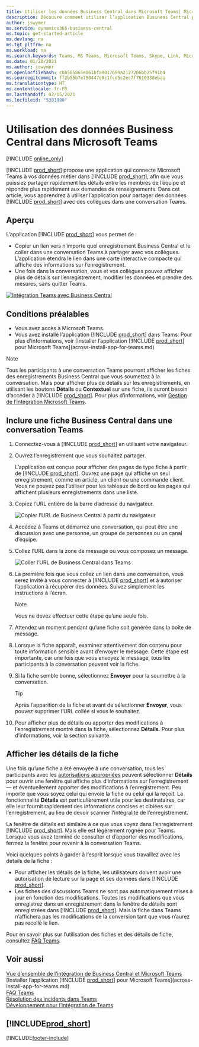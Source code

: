 ```yaml
---
title: Utiliser les données Business Central dans Microsoft Teams| Microsoft Docs
description: Découvre comment utiliser l’application Business Central pour Microsoft Teams.
author: jswymer
ms.service: dynamics365-business-central
ms.topic: get-started-article
ms.devlang: na
ms.tgt_pltfrm: na
ms.workload: na
ms.search.keywords: Teams, MS Teams, Microsoft Teams, Skype, Link, Microsoft 365, collaborate, collaboration, teamwork
ms.date: 01/20/2021
ms.author: jswymer
ms.openlocfilehash: cbb505865e061bfa8017699a2127206bb25f91b4
ms.sourcegitcommit: ff2b55b7e790447e0c1fcd5c2ec7f7610338ebaa
ms.translationtype: HT
ms.contentlocale: fr-FR
ms.lasthandoff: 02/15/2021
ms.locfileid: "5381980"
---
```

# <a name="working-with-business-central-data-in-microsoft-teams"></a>Utilisation des données Business Central dans Microsoft Teams

[!INCLUDE [online_only](includes/online_only.md)]

[!INCLUDE [prod_short](includes/prod_short.md)] propose une application qui connecte Microsoft Teams à vos données métier dans [!INCLUDE [prod_short](includes/prod_short.md)], afin que vous puissiez partager rapidement les détails entre les membres de l’équipe et répondre plus rapidement aux demandes de renseignements. Dans cet article, vous apprendrez à utiliser l’application pour partager des données [!INCLUDE [prod_short](includes/prod_short.md)] avec des collègues dans une conversation Teams.

## <a name="overview"></a>Aperçu

L’application [!INCLUDE [prod_short](includes/prod_short.md)] vous permet de :

- Copier un lien vers n’importe quel enregistrement Business Central et le coller dans une conversation Teams à partager avec vos collègues. L’application étendra le lien dans une carte interactive compacte qui affiche des informations sur l’enregistrement.
- Une fois dans la conversation, vous et vos collègues pouvez afficher plus de détails sur l’enregistrement, modifier les données et prendre des mesures, sans quitter Teams.

[![Intégration Teams avec Business Central](media/teams-intro-v3.png)](media/teams-intro-v3.png#lightbox)

## <a name="prerequisites"></a>Conditions préalables

- Vous avez accès à Microsoft Teams.
- Vous avez installé l’application [!INCLUDE [prod_short](includes/prod_short.md)] dans Teams. Pour plus d’informations, voir [Installer l’application [!INCLUDE [prod_short](includes/prod_short.md)] pour Microsoft Teams](across-install-app-for-teams.md)

> [!NOTE]
> Tous les participants à une conversation Teams pourront afficher les fiches des enregistrements Business Central que vous soumettez à la conversation. Mais pour afficher plus de détails sur les enregistrements, en utilisant les boutons **Détails** ou **Contextuel** sur une fiche, ils auront besoin d’accéder à [!INCLUDE [prod_short](includes/prod_short.md)]. Pour plus d’informations, voir [Gestion de l’intégration Microsoft Teams](admin-teams-integration.md#minimum-requirements-1).

## <a name="include-a-business-central-card-in-a-teams-conversation"></a>Inclure une fiche Business Central dans une conversation Teams

1. Connectez-vous à [!INCLUDE [prod_short](includes/prod_short.md)] en utilisant votre navigateur.
2. Ouvrez l’enregistrement que vous souhaitez partager.

    L’application est conçue pour afficher des pages de type fiche à partir de [!INCLUDE [prod_short](includes/prod_short.md)]. Ouvrez une page qui affiche un seul enregistrement, comme un article, un client ou une commande client. Vous ne pouvez pas l’utiliser pour les tableaux de bord ou les pages qui affichent plusieurs enregistrements dans une liste.

3. Copiez l’URL entière de la barre d’adresse du navigateur.

   ![Copier l’URL de Business Central à partir du navigateur](media/teams-url-v2.png)
4. Accédez à Teams et démarrez une conversation, qui peut être une discussion avec une personne, un groupe de personnes ou un canal d’équipe.

    <!--Teams imposes a few limitations here eg. you cannot unfurl a link during a Voice/Video call :/ We should probably only mention this in a Troubleshooting section (and i hope it will also be fixed soon)-->
5. Collez l’URL dans la zone de message où vous composez un message.

   ![Coller l’URL de Business Central dans Teams](media/teams-paste-url-v2.png)
6. La première fois que vous collez un lien dans une conversation, vous serez invité à vous connecter à [!INCLUDE [prod_short](includes/prod_short.md)] et à autoriser l’application à récupérer des données. Suivez simplement les instructions à l’écran.

    > [!NOTE]
    > Vous ne devez effectuer cette étape qu’une seule fois.

7. Attendez un moment pendant qu’une fiche soit générée dans la boîte de message.

8. Lorsque la fiche apparaît, examinez attentivement don contenu pour toute information sensible avant d’envoyer le message. Cette étape est importante, car une fois que vous envoyez le message, tous les participants à la conversation peuvent voir la fiche.

9. Si la fiche semble bonne, sélectionnez **Envoyer** pour la soumettre à la conversation.

    > [!TIP]
    > Après l’apparition de la fiche et avant de sélectionner **Envoyer**, vous pouvez supprimer l’URL collée si vous le souhaitez.

10. Pour afficher plus de détails ou apporter des modifications à l’enregistrement montré dans la fiche, sélectionnez **Détails**. Pour plus d’informations, voir la section suivante.

## <a name="view-card-details"></a>Afficher les détails de la fiche

Une fois qu’une fiche a été envoyée à une conversation, tous les participants avec les [autorisations appropriées](admin-teams-integration.md#permissions) peuvent sélectionner **Détails** pour ouvrir une fenêtre qui affiche plus d’informations sur l’enregistrement&mdash; et éventuellement apporter des modifications à l’enregistrement. Peu importe que vous soyez celui qui envoie la fiche ou celui qui la reçoit. La fonctionnalité **Détails** est particulièrement utile pour les destinataires, car elle leur fournit rapidement des informations concises et ciblées sur l’enregistrement, au lieu de devoir scanner l’intégralité de l’enregistrement.

La fenêtre de détails est similaire à ce que vous voyez dans l’enregistrement [!INCLUDE [prod_short](includes/prod_short.md)]. Mais elle est légèrement rognée pour Teams. Lorsque vous avez terminé de consulter et d’apporter des modifications, fermez la fenêtre pour revenir à la conversation Teams.

Voici quelques points à garder à l’esprit lorsque vous travaillez avec les détails de la fiche :

- Pour afficher les détails de la fiche, les utilisateurs doivent avoir une autorisation de lecture sur la page et ses données dans [!INCLUDE [prod_short](includes/prod_short.md)].
- Les fiches des discussions Teams ne sont pas automatiquement mises à jour en fonction des modifications. Toutes les modifications que vous enregistrez dans un enregistrement dans la fenêtre de détails sont enregistrées dans [!INCLUDE [prod_short](includes/prod_short.md)]. Mais la fiche dans Teams n’affichera pas les modifications de la conversion tant que vous n’aurez pas recollé le lien.

Pour en savoir plus sur l’utilisation des fiches et des détails de fiche, consultez [FAQ Teams](teams-faq.md).

## <a name="see-also"></a>Voir aussi

[Vue d’ensemble de l’intégration de Business Central et Microsoft Teams](across-teams-overview.md)  
[Installer l’application [!INCLUDE [prod_short](includes/prod_short.md)] pour Microsoft Teams](across-install-app-for-teams.md)  
[FAQ Teams](teams-faq.md)  
[Résolution des incidents dans Teams](admin-teams-troubleshooting.md)  
[Développement pour l’intégration de Teams](/dynamics365/business-central/dev-itpro/developer/devenv-develop-for-teams)  

## [!INCLUDE[prod_short](includes/free_trial_md.md)]  


[!INCLUDE[footer-include](includes/footer-banner.md)]